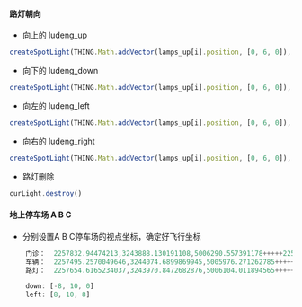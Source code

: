 #### 路灯朝向

- 向上的 ludeng_up
```javascript
createSpotLight(THING.Math.addVector(lamps_up[i].position, [0, 6, 0]), THING.Math.addVector(lamps_up[i].position, [0,0,-5]));
```

- 向下的 ludeng_down
```javascript
createSpotLight(THING.Math.addVector(lamps_up[i].position, [0, 6, 0]), THING.Math.addVector(lamps_up[i].position, [0,0,5]));
```

- 向左的 ludeng_left   
```javascript
createSpotLight(THING.Math.addVector(lamps_up[i].position, [0, 6, 0]), THING.Math.addVector(lamps_up[i].position, [-5,0,0]));
```

- 向右的 ludeng_right
```javascript
createSpotLight(THING.Math.addVector(lamps_up[i].position, [0, 6, 0]), THING.Math.addVector(lamps_up[i].position, [5,0,0]));
```


- 路灯删除 
```javascript
curLight.destroy()
```

#### 地上停车场 A B C

- 分别设置A B C停车场的视点坐标，确定好飞行坐标
```javascript
    门诊：  2257832.94474213,3243888.130191108,5006290.557391178+++++2257430.0510396324,3244055.473432924,5005896.288373646
    车辆：  2257495.2570049646,3244074.6899869945,5005976.271262785+++++2257450.86411081,3244040.3771614465,5005896.685656983
    路灯：  2257654.6165234037,3243970.8472682876,5006104.011894565+++++2257471.946257122,3244024.290719967,5005897.6031358

    down: [-8, 10, 0]
    left: [8, 10, 8]
```

####